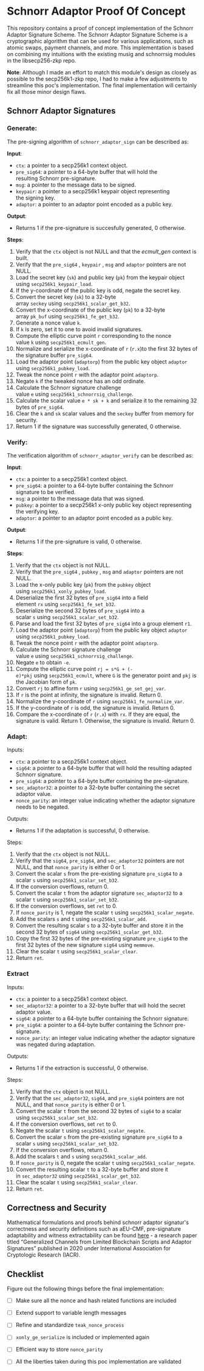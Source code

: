 # Schnorr Adaptor Proof Of Concept

This repository contains a proof of concept implementation of the Schnorr Adaptor Signature Scheme. The Schnorr Adaptor Signature Scheme is a cryptographic algorithm that can be used for various applications, such as atomic swaps, payment channels, and more. This implementation is based on combining my intuitions with the existing musig and schnorrsig modules in the libsecp256-zkp repo.

**Note**: Although I made an effort to match this module's design as closely as possible to the secp256k1-zkp repo, I had to make a few adjustments to streamline this poc's implementation. The final implementation will certainly fix all those minor design flaws.

## Schnorr Adaptor Signatures

### Generate:

The pre-signing algorithm of `schnorr_adaptor_sign` can be described as:

**Input**:
- `ctx`: a pointer to a secp256k1 context object.
- `pre_sig64`: a pointer to a 64-byte buffer that will hold the resulting Schnorr pre-signature.
- `msg`: a pointer to the message data to be signed.
- `keypair`: a pointer to a secp256k1 keypair object representing the signing key.
- `adaptor`: a pointer to an adaptor point encoded as a public key.

**Output**:
- Returns 1 if the pre-signature is succesfully generated, 0 otherwise.

**Steps**:
1. Verify that the `ctx` object is not NULL and that the *ecmult_gen* context is built.
2. Verify that the `pre_sig64` , `keypair` , `msg` and `adaptor` pointers are not NULL.
3. Load the secret key (`sk`) and public key (`pk`) from the keypair object using `secp256k1_keypair_load`.
4. If the y-coordinate of the public key is odd, negate the secret key.
5. Convert the secret key (`sk`) to a 32-byte array `seckey` using `secp256k1_scalar_get_b32`.
6. Convert the x-coordinate of the public key (`pk`) to a 32-byte array `pk_buf` using `secp256k1_fe_get_b32`.
7. Generate a nonce value `k`.
8. If `k` is zero, set it to one to avoid invalid signatures.
9. Compute the elliptic curve point `r` corresponding to the nonce value `k` using `secp256k1_ecmult_gen`.
10. Normalize and serialize the x-coordinate of `r` (`r.x`)to the first 32 bytes of the signature buffer `pre_sig64`.
11. Load the adaptor point (`adaptorp`) from the public key object `adaptor` using `secp256k1_pubkey_load`.
12. Tweak the nonce point `r` with the adaptor point `adaptorp`.
13. Negate `k` if the tweaked nonce has an odd ordinate.
14. Calculate the Schnorr signature challenge value `e` using `secp256k1_schnorrsig_challenge`.
15. Calculate the scalar value `e * sk + k` and serialize it to the remaining 32 bytes of `pre_sig64`.
16. Clear the `k` and `sk` scalar values and the `seckey` buffer from memory for security.
17. Return 1 if the signature was successfully generated, 0 otherwise.

### Verify:

The verification algorithm of `schnorr_adaptor_verify` can be described as:

**Input**:

- `ctx`: a pointer to a secp256k1 context object.
- `pre_sig64`: a pointer to a 64-byte buffer containing the Schnorr signature to be verified.
- `msg`: a pointer to the message data that was signed.
- `pubkey`: a pointer to a secp256k1 x-only public key object representing the verifying key.
- `adaptor`: a pointer to an adaptor point encoded as a public key.

**Output**:

- Returns 1 if the pre-signature is valid, 0 otherwise.

**Steps**:

1. Verify that the `ctx` object is not NULL.
2. Verify that the `pre_sig64` , `pubkey` , `msg` and `adaptor` pointers are not NULL.
3. Load the x-only public key (`pk`) from the `pubkey` object using `secp256k1_xonly_pubkey_load`.
4. Deserialize the first 32 bytes of `pre_sig64` into a field element `rx` using `secp256k1_fe_set_b32`.
5. Deserialize the second 32 bytes of `pre_sig64` into a scalar `s` using `secp256k1_scalar_set_b32`.
6. Parse and load the first 32 bytes of `pre_sig64` into a group element `r1`.
7. Load the adaptor point (`adaptorp`) from the public key object `adaptor` using `secp256k1_pubkey_load`.
8. Tweak the nonce point `r` with the adaptor point `adaptorp`.
9. Calculate the Schnorr signature challenge value `e` using `secp256k1_schnorrsig_challenge`.
10. Negate `e` to obtain `-e`.
11. Compute the elliptic curve point `rj = s*G + (-e)*pkj` using `secp256k1_ecmult`, where `G` is the generator point and `pkj` is the Jacobian form of `pk`.
12. Convert `rj` to affine form `r` using `secp256k1_ge_set_gej_var`.
13. If `r` is the point at infinity, the signature is invalid. Return 0.
14. Normalize the y-coordinate of `r` using `secp256k1_fe_normalize_var`.
15. If the y-coordinate of `r` is odd, the signature is invalid. Return 0.
16. Compare the x-coordinate of `r` (`r.x`) with `rx`. If they are equal, the signature is valid. Return 1. Otherwise, the signature is invalid. Return 0.

### Adapt:

Inputs:

- `ctx`: a pointer to a secp256k1 context object.
- `sig64`: a pointer to a 64-byte buffer that will hold the resulting adapted Schnorr signature.
- `pre_sig64`: a pointer to a 64-byte buffer containing the pre-signature.
- `sec_adaptor32`: a pointer to a 32-byte buffer containing the secret adaptor value.
- `nonce_parity`: an integer value indicating whether the adaptor signature needs to be negated.

Outputs:

- Returns 1 if the adaptation is successful, 0 otherwise.

Steps:

1. Verify that the `ctx` object is not NULL.
2. Verify that the `sig64`, `pre_sig64`, and `sec_adaptor32` pointers are not NULL, and that `nonce_parity` is either 0 or 1.
3. Convert the scalar `s` from the pre-existing signature `pre_sig64` to a scalar `s` using `secp256k1_scalar_set_b32`.
4. If the conversion overflows, return 0.
5. Convert the scalar `t` from the adaptor signature `sec_adaptor32` to a scalar `t` using `secp256k1_scalar_set_b32`.
6. If the conversion overflows, set `ret` to 0.
7. If `nonce_parity` is 1, negate the scalar `t` using `secp256k1_scalar_negate`.
8. Add the scalars `s` and `t` using `secp256k1_scalar_add`.
9. Convert the resulting scalar `s` to a 32-byte buffer and store it in the second 32 bytes of `sig64` using `secp256k1_scalar_get_b32`.
10. Copy the first 32 bytes of the pre-existing signature `pre_sig64` to the first 32 bytes of the new signature `sig64` using `memmove`.
11. Clear the scalar `t` using `secp256k1_scalar_clear`.
12. Return `ret`.

### Extract

Inputs:

- `ctx`: a pointer to a secp256k1 context object.
- `sec_adaptor32`: a pointer to a 32-byte buffer that will hold the secret adaptor value.
- `sig64`: a pointer to a 64-byte buffer containing the Schnorr signature.
- `pre_sig64`: a pointer to a 64-byte buffer containing the Schnorr pre-signature.
- `nonce_parity`: an integer value indicating whether the adaptor signature was negated during adaptation.

Outputs:

- Returns 1 if the extraction is successful, 0 otherwise.

Steps:

1. Verify that the `ctx` object is not NULL.
2. Verify that the `sec_adaptor32`, `sig64`, and `pre_sig64` pointers are not NULL, and that `nonce_parity` is either 0 or 1.
3. Convert the scalar `t` from the second 32 bytes of `sig64` to a scalar using `secp256k1_scalar_set_b32`.
4. If the conversion overflows, set `ret` to 0.
5. Negate the scalar `t` using `secp256k1_scalar_negate`.
6. Convert the scalar `s` from the pre-existing signature `pre_sig64` to a scalar `s` using `secp256k1_scalar_set_b32`.
7. If the conversion overflows, return 0.
8. Add the scalars `t` and `s` using `secp256k1_scalar_add`.
9. If `nonce_parity` is 0, negate the scalar `t` using `secp256k1_scalar_negate`.
10. Convert the resulting scalar `t` to a 32-byte buffer and store it in `sec_adaptor32` using `secp256k1_scalar_get_b32`.
11. Clear the scalar `t` using `secp256k1_scalar_clear`.
12. Return `ret`.

## Correctness and Security

Mathematical formulations and proofs behind schnorr adaptor signatur's correctness and security definitions such as aEU-CMF, pre-signature adaptability and witness extractability can be found [here](https://eprint.iacr.org/2020/476.pdf) - a research paper titled “Generalized Channels from Limited Blockchain Scripts and Adaptor Signatures” published in 2020 under International Association for Cryptologic Research (IACR).

## Checklist

Figure out the following things before the final implementation:

- [ ] Make sure all the nonce and hash related functions are included
- [ ] Extend support to variable length messages
- [ ] Refine and standardize `teak_nonce_process` 
- [ ] `xonly_ge_serialize` is included or implemented again
- [ ] Efficient way to store `nonce_parity`
- [ ] All the liberties taken during this poc implementation are validated

